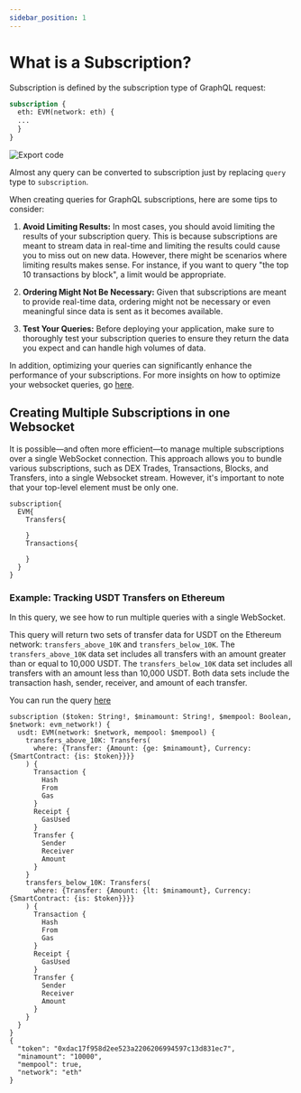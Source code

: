 ```yaml
---
sidebar_position: 1
---
```


# What is a Subscription?

Subscription is defined by the subscription type of GraphQL request:

```graphql
subscription {
  eth: EVM(network: eth) {
  ...
  }
}
```

![Export code](/img/ide/ide_subscription.gif)

Almost any query can be converted to subscription just by replacing `query` type to `subscription`.

When creating queries for GraphQL subscriptions, here are some tips to consider:

1.  **Avoid Limiting Results:** In most cases, you should avoid limiting the results of your subscription query. This is because subscriptions are meant to stream data in real-time and limiting the results could cause you to miss out on new data. However, there might be scenarios where limiting results makes sense. For instance, if you want to query "the top 10 transactions by block", a limit would be appropriate.

2.  **Ordering Might Not Be Necessary:** Given that subscriptions are meant to provide real-time data, ordering might not be necessary or even meaningful since data is sent as it becomes available.

3.  **Test Your Queries:** Before deploying your application, make sure to thoroughly test your subscription queries to ensure they return the data you expect and can handle high volumes of data.

In addition, optimizing your queries can significantly enhance the performance of your subscriptions. For more insights on how to optimize your websocket queries, go [here](/docs/graphql/optimizing-graphql-queries.md).

## Creating Multiple Subscriptions in one Websocket

It is possible—and often more efficient—to manage multiple subscriptions over a single WebSocket connection. This approach allows you to bundle various subscriptions, such as DEX Trades, Transactions, Blocks, and Transfers, into a single Websocket stream. However, it's important to note that your top-level element must be only one.

```
subscription{
  EVM{
    Transfers{

    }
    Transactions{

    }
  }
}

```

### Example: Tracking USDT Transfers on Ethereum

In this query, we see how to run multiple queries with a single WebSocket.

This query will return two sets of transfer data for USDT on the Ethereum network: `transfers_above_10K` and `transfers_below_10K`. The `transfers_above_10K` data set includes all transfers with an amount greater than or equal to 10,000 USDT. The `transfers_below_10K` data set includes all transfers with an amount less than 10,000 USDT. Both data sets include the transaction hash, sender, receiver, and amount of each transfer.

You can run the query [here](https://ide.bitquery.io/USDT-transfers-of-different-amounts-mempool)

```
subscription ($token: String!, $minamount: String!, $mempool: Boolean, $network: evm_network!) {
  usdt: EVM(network: $network, mempool: $mempool) {
    transfers_above_10K: Transfers(
      where: {Transfer: {Amount: {ge: $minamount}, Currency: {SmartContract: {is: $token}}}}
    ) {
      Transaction {
        Hash
        From
        Gas
      }
      Receipt {
        GasUsed
      }
      Transfer {
        Sender
        Receiver
        Amount
      }
    }
    transfers_below_10K: Transfers(
      where: {Transfer: {Amount: {lt: $minamount}, Currency: {SmartContract: {is: $token}}}}
    ) {
      Transaction {
        Hash
        From
        Gas
      }
      Receipt {
        GasUsed
      }
      Transfer {
        Sender
        Receiver
        Amount
      }
    }
  }
}
{
  "token": "0xdac17f958d2ee523a2206206994597c13d831ec7",
  "minamount": "10000",
  "mempool": true,
  "network": "eth"
}
```
